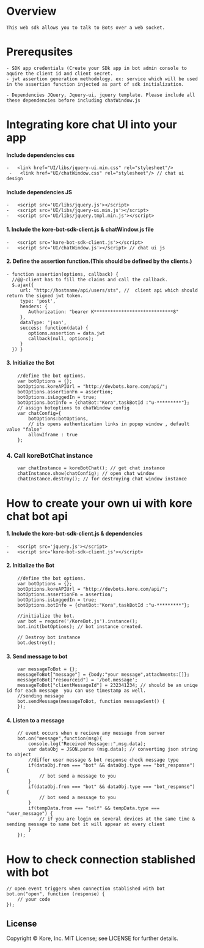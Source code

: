 # Overview
    This web sdk allows you to talk to Bots over a web socket.

# Prerequsites
    - SDK app credentials (Create your SDk app in bot admin console to aquire the client id and client secret.
    - jwt assertion generation methodology. ex: service which will be used in the assertion function injected as part of sdk initialization.
    
    - Dependencies JQuery, Jquery-ui, jquery template. Please include all these dependencies before including chatWindow.js
    
# Integrating kore chat UI into your app

#### Include dependencies css
    -   <link href="UI/libs/jquery-ui.min.css" rel="stylesheet"/>
     -   <link href="UI/chatWindow.css" rel="stylesheet"/> // chat ui design
#### Include dependencies JS
    -   <script src='UI/libs/jquery.js'></script>
    -   <script src='UI/libs/jquery-ui.min.js'></script>
    -   <script src='UI/libs/jquery.tmpl.min.js'></script>
#### 1. Include the kore-bot-sdk-client.js & chatWindow.js file 
    -   <script src='kore-bot-sdk-client.js'></script>
    -   <script src='UI/chatWindow.js'></script> // chat ui js
    
#### 2. Define the assertion function.(This should be defined by the clients.)

    - function assertion(options, callback) {
      //@@-client has to fill the claims and call the callback.
      $.ajax({
         url: "http://hostname/api/users/sts", //  client api which should return the signed jwt token.
         type: 'post',
         headers: {
            Authorization: "bearer K*****************************8"
         },
         dataType: 'json',
         success: function(data) {
            options.assertion = data.jwt
            callback(null, options);
         }
      }) }


#### 3. Initialize the Bot
        //define the bot options.
        var botOptions = {};
        botOptions.koreAPIUrl = "http://devbots.kore.com/api/"; 
        botOptions.assertionFn = assertion;
        botOptions.isLoggedIn = true;
        botOptions.botInfo = {chatBot:"Kora",taskBotId :"u-*********"};  
        // assign botoptions to chatWindow config
        var chatConfig={
			botOptions:botOptions,
			// its opens authentication links in popup window , default value "false"
			allowIframe : true
		};

### 4. Call koreBotChat instance
        var chatInstance = koreBotChat(); // get chat instance
        chatInstance.show(chatConfig); // open chat window
        chatInstance.destroy(); // for destroying chat window instance


# How to create your own ui with kore chat bot api 

#### 1. Include the kore-bot-sdk-client.js & dependencies
    -   <script src='jquery.js'></script>
    -   <script src='kore-bot-sdk-client.js'></script>

#### 2. Initialize the Bot
        //define the bot options.
        var botOptions = {};
        botOptions.koreAPIUrl = "http://devbots.kore.com/api/"; 
        botOptions.assertionFn = assertion;
        botOptions.isLoggedIn = true;
        botOptions.botInfo = {chatBot:"Kora",taskBotId :"u-*********"};  
        
        //initialize the bot.
        var bot = require('/KoreBot.js').instance();
        bot.init(botOptions); // bot instance created.
    
        // Destroy bot instance 
        bot.destroy();
    
#### 3. Send message to bot
        var messageToBot = {};
        messageToBot["message"] = {body:"your message",attachments:[]};
        messageToBot["resourceid"] = '/bot.message';
        messageToBot["clientMessageId"] = 232341234; // should be an uniqe id for each message  you can use timestamp as well. 
        //sending message
        bot.sendMessage(messageToBot, function messageSent() {
        });
        
#### 4. Listen to a message
        // event occurs when u recieve any message from server
        bot.on("message",function(msg){
            console.log("Received Message::",msg.data);
            var dataObj = JSON.parse (msg.data); // converting json string to object
            //differ user message & bot response check message type
            if(dataObj.from === "bot" && dataObj.type === "bot_response") {
                // bot send a message to you
            }
            if(dataObj.from === "bot" && dataObj.type === "bot_response") {
                // bot send a message to you
            }
            if(tempData.from === "self" && tempData.type === "user_message") {
                // if you are login on several devices at the same time & sending message to same bot it will appear at every client
            }
        });

# How to check connection stablished with bot

    // open event triggers when connection stablished with bot
    bot.on("open", function (response) {
        // your code
    });













License
----
Copyright © Kore, Inc. MIT License; see LICENSE for further details.

